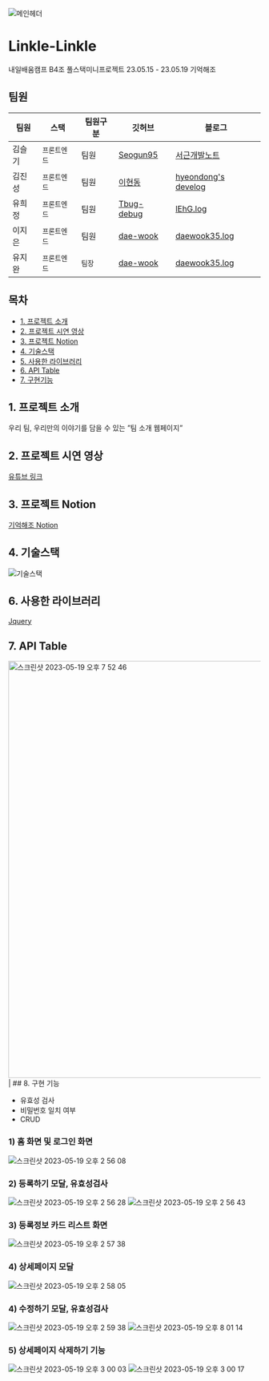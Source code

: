 ![메인헤더](https://github.com/remember0515/Re_Member/assets/108923582/b855eb98-cba8-45d9-810f-eecb4f707540)
# Linkle-Linkle

내일배움캠프 B4조 풀스택미니프로젝트 23.05.15 - 23.05.19 기억해조

## 팀원

| 팀원   | 스택         | 팀원구분 | 깃허브                                      | 블로그                                             |
| ------ | ------------ | -------- | ------------------------------------------- | -------------------------------------------------- |
| 김슬기 | `프론트엔드` | 팀원   | [Seogun95](https://github.com/Seogun95)     | [서근개발노트](https://seons-dev.tistory.com/)     |
| 김진성 | `프론트엔드` | 팀원     | [이현동](https://github.com/hdlee0619)      | [hyeondong's develog](https://velog.io/@hdlee0619) |
| 유희정 | `프론트엔드` | 팀원     | [Tbug-debug](https://github.com/Tbug-debug) | [lEhG.log](https://velog.io/@h6325g)               |
| 이지은 | `프론트엔드`     | 팀원     | [dae-wook](https://github.com/dae-wook)     | [daewook35.log](https://velog.io/@daewook35)       |
| 유지완 | `프론트엔드`     | `팀장`     | [dae-wook](https://github.com/dae-wook)     | [daewook35.log](https://velog.io/@daewook35)       |


## 목차

-   [1. 프로젝트 소개](#1-프로젝트-소개)
-   [2. 프로젝트 시연 영상](#2-프로젝트-시연-영상)
-   [3. 프로젝트 Notion](#4-프로젝트-Notion)
-   [4. 기술스택](#5-기술스택)
-   [5. 사용한 라이브러리](#6-사용한-라이브러리)
-   [6. API Table](#7-api-table)
-   [7. 구현기능](#8-구현-기능)

## 1. 프로젝트 소개

우리 팀, 우리만의 이야기를 담을 수 있는 ”팀 소개 웹페이지”

## 2. 프로젝트 시연 영상

[유튜브 링크](https://www.youtube.com/watch?v=WePUUV0WK5k&t=3s)


## 3. 프로젝트 Notion

[기억해조 Notion](https://tide-seaplane-2ae.notion.site/dd0a7c06a79240ba8af9a32fec5677ae)

## 4. 기술스택
![기술스택](https://github.com/remember0515/Re_Member/assets/108923582/9c3fd176-4795-4fb6-84e2-98af4bd7368c)


## 6. 사용한 라이브러리

[Jquery](https://jquery.com/)

## 7. API Table
<img width="833" alt="스크린샷 2023-05-19 오후 7 52 46" src="https://github.com/remember0515/Re_Member/assets/108923582/289b7f54-bbb0-4cd8-b210-4a87f4a9eda1">
                                                                   |
## 8. 구현 기능

- 유효성 검사
- 비밀번호 일치 여부
- CRUD

### 1) 홈 화면 및 로그인 화면
![스크린샷 2023-05-19 오후 2 56 08](https://github.com/remember0515/Re_Member/assets/108923582/dd051e3d-546e-4dc6-b2b9-ba30c6cc4568)

### 2) 등록하기 모달, 유효성검사
![스크린샷 2023-05-19 오후 2 56 28](https://github.com/remember0515/Re_Member/assets/108923582/4766f33c-f50e-49b4-b40a-3cbc014725d3)
![스크린샷 2023-05-19 오후 2 56 43](https://github.com/remember0515/Re_Member/assets/108923582/0f5e5b88-2359-40d4-8218-57fc44dc696e)

### 3) 등록정보 카드 리스트 화면
![스크린샷 2023-05-19 오후 2 57 38](https://github.com/remember0515/Re_Member/assets/108923582/8bf5b59e-ea03-4765-9c48-042829301acf)

### 4) 상세페이지 모달
![스크린샷 2023-05-19 오후 2 58 05](https://github.com/remember0515/Re_Member/assets/108923582/0fcea48f-d169-4fd3-b288-8c5922596e22)

### 4) 수정하기 모달, 유효성검사
![스크린샷 2023-05-19 오후 2 59 38](https://github.com/remember0515/Re_Member/assets/108923582/eb3fd2ab-fdc7-4e86-9612-61e0b90cdd45)
![스크린샷 2023-05-19 오후 8 01 14](https://github.com/remember0515/Re_Member/assets/108923582/9cd7f086-8951-44b9-9940-7965e00c2391)


### 5) 상세페이지 삭제하기 기능

![스크린샷 2023-05-19 오후 3 00 03](https://github.com/remember0515/Re_Member/assets/108923582/24629ddd-c64a-4640-8e4f-5f2b41ec6713)
![스크린샷 2023-05-19 오후 3 00 17](https://github.com/remember0515/Re_Member/assets/108923582/2b70cf26-4a34-4a2d-a13f-22da4cdd79d5)



